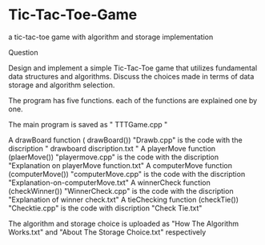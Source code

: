 # Tic-Tac-Toe-Game
a tic-tac-toe game with algorithm and storage implementation

Question

 Design and implement a simple Tic-Tac-Toe game that utilizes fundamental data 
structures and algorithms. Discuss the choices made in terms of data storage and 
algorithm selection.

The program has five functions. each of the functions are explained one by one. 

The main program is saved as " TTTGame.cpp "

A drawBoard function ( drawBoard())
   "Drawb.cpp" is the code with the discription " drawboard discription.txt " 
A playerMove function (plaerMove())
   "playermove.cpp" is the code with the discription "Explanation on playerMove function.txt"
A computerMove function (computerMove())
   "computerMove.cpp" is the code with the discription "Explanation-on-computerMove.txt"
A winnerCheck function (checkWinner())
   "WinnerCheck.cpp" is the code with the discription "Explanation of winner check.txt"
A tieChecking function (checkTie())
  "Checktie.cpp" is the code with discription "Check Tie.txt"


  The algorithm and storage choice is uploaded as "How The Algorithm Works.txt" and 
  "About The Storage Choice.txt" respectively 
